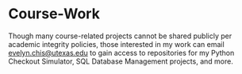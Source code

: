 # Course-Work
Though many course-related projects cannot be shared publicly per academic integrity policies, those interested in my work can email evelyn.chis@utexas.edu to gain access to repositories for my Python Checkout Simulator, SQL Database Management projects, and more.
